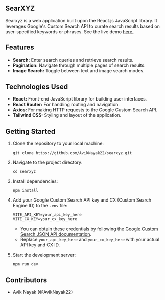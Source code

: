 ## SearXYZ

Searxyz is a web application built upon the React.js JavaScript library. It leverages Google's Custom Search API to curate search results based on user-specified keywords or phrases. 
 See the live demo [here.](https://searxyz.netlify.app)

## Features
- **Search:** Enter search queries and retrieve search results.
- **Pagination:** Navigate through multiple pages of search results.
- **Image Search:** Toggle between text and image search modes.

## Technologies Used
- **React:** Front-end JavaScript library for building user interfaces.
- **React Router:** For handling routing and navigation.
- **Axios:** For making HTTP requests to the Google Custom Search API.
- **Tailwind CSS:** Styling and layout of the application.

## Getting Started
1. Clone the repository to your local machine:
   ```
   git clone https://github.com/AvikNayak22/searxyz.git
   ```
2. Navigate to the project directory:
   ```
   cd searxyz
   ```
7. Install dependencies:
   ```
   npm install
   ```
9. Add your Google Custom Search API key and CX (Custom Search Engine ID) to the `.env` file:
    
   ```
   VITE_API_KEY=your_api_key_here
   VITE_CX_KEY=your_cx_key_here
    ```
   - You can obtain these credentials by following the [Google Custom Search JSON API documentation](https://developers.google.com/custom-search/docs/tutorial/creatingcse).
   - Replace `your_api_key_here` and `your_cx_key_here` with your actual API key and CX ID.
11. Start the development server:
     ```
    npm run dev
     ```

## Contributors
  - Avik Nayak (@AvikNayak22)
